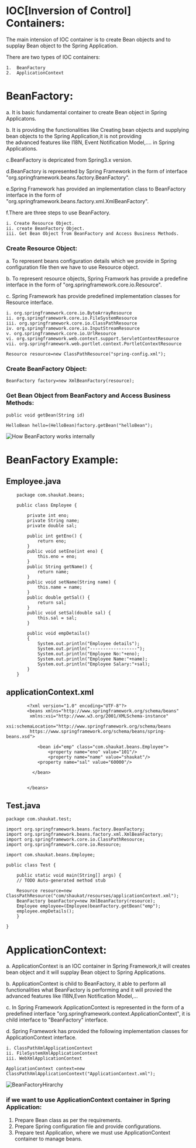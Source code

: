 # IOC[Inversion of Control] Containers:  

The main intension of IOC container is to create Bean objects and to supplay Bean object to the Spring Application.  

There are two types of IOC containers:  

    1.  BeanFactory  
    2.  ApplicationContext  
    
# BeanFactory:  
    
a. It is basic fundamental container to create Bean object in Spring Applicatons.  

b. It is providing the functionalities like Creating bean objects and supplying bean objects to the Spring Application,it is not providing  
the advanced features like I18N, Event Notification Model,.... in Spring Applications.

c.BeanFactory is depricated from Spring3.x version.  

d.BeanFactory is represented by Spring Framework in the form of interface "org.springframework.beans.factory.BeanFactory".  

e.Spring Framework has provided an implementation class to BeanFactory interface in the form of "org.springframework.beans.factory.xml.XmlBeanFactory".  

f.There are three steps to use BeanFactory.  

    i. Create Resource Object.  
    ii. create BeanFactory Object.  
    iii. Get Bean Object from BeanFactory and Access Business Methods.  

### Create Resource Object:  

a. To represent beans configuration details which we provide in Spring configuration file then we have to use Resource object.  

b. To represent resource objects, Spring Framwork has provide a predefine interface in the form of "org.springframework.core.io.Resource".  

c. Spring Framework has provide predefined implementation classes for Resource interface.  

    i. org.springframework.core.io.ByteArrayResource    
    ii. org.springframework.core.io.FileSystemResource    
    iii. org.springframework.core.io.ClassPathResource   
    iv. org.springframework.core.io.InputStreamResource  
    v. org.springframework.core.io.UrlResource  
    vi. org.springframework.web.context.support.ServletContextResource  
    vii. org.springframework.web.portlet.context.PortletContextResource  

    Resource resource=new ClassPathResource("spring-config.xml");  

### Create BeanFactory Object:

    BeanFactory factory=new XmlBeanFactory(resource);  

### Get Bean Object from BeanFactory and Access Business Methods:

    public void getBean(String id)  
  
    HelloBean hello=(HelloBean)factory.getBean("helloBean");  
    
![How BeanFactory works internally](https://github.com/shaukatmakandar786/Spring-notes-images/blob/main/BeanFactory01.png)    

# BeanFactory Example:

## Employee.java

        package com.shaukat.beans;  

        public class Employee {  

	        private int eno;  
	        private String name;  
	        private double sal;  
	
	        public int getEno() {  
		        return eno;  
	        }  
	        public void setEno(int eno) {  
		        this.eno = eno;  
	        }  
	        public String getName() {  
		        return name;  
	        }  
	        public void setName(String name) {  
		        this.name = name;  
	        }  
	        public double getSal() {  
		        return sal;  
	        }  
	        public void setSal(double sal) {  
		        this.sal = sal;  
	        }  
	
	        public void empDetails()  
	        {  
		        System.out.println("Employee details");  
		        System.out.println("------------------");  
		        System.out.println("Employee No:"+eno);  
		        System.out.println("Employee Name:"+name);  
		        System.out.println("Employee Salary:"+sal);  
	        }  
        }  
        
## applicationContext.xml

            <?xml version="1.0" encoding="UTF-8"?>  
            <beans xmlns="http://www.springframework.org/schema/beans"
             xmlns:xsi="http://www.w3.org/2001/XMLSchema-instance"
             xsi:schemaLocation="http://www.springframework.org/schema/beans
             https://www.springframework.org/schema/beans/spring-beans.xsd">

                <bean id="emp" class="com.shaukat.beans.Employee">  
                    <property name="eno" value="101"/>  
                    <property name="name" value="shaukat"/>  
                <property name="sal" value="60000"/>  
       
              </bean>  


            </beans>  

## Test.java  

	package com.shaukat.test;  

	import org.springframework.beans.factory.BeanFactory;  
	import org.springframework.beans.factory.xml.XmlBeanFactory;  
	import org.springframework.core.io.ClassPathResource;  
	import org.springframework.core.io.Resource;  

	import com.shaukat.beans.Employee;  

	public class Test {  

		public static void main(String[] args) {  
		// TODO Auto-generated method stub  
		
		Resource resource=new ClassPathResource("com/shaukat/resourses/applicationContext.xml");  
		BeanFactory beanFactory=new XmlBeanFactory(resource);  
		Employee employee=(Employee)beanFactory.getBean("emp");  
		employee.empDetails();  
		}  

	}  

    
 # ApplicationContext:  
 
 a. ApplicationContext is an IOC container in Spring Framework,it will creates bean object and it will supplay Bean object to Spring Applications.  
 
 b. ApplicationContext is child to BeanFactory, it able to perform all functionalities what BeanFactory is performing and it will provied the advanced features like I18N,Even Notification Model,...  
 
 c. In Spring Framework ApplicationContext is represented in the form of a predefined interface "org.springframework.context.ApplicationContext", it is child interface to "BeanFactory" interface.  
 
 d. Spring Framework has provided the following implementation classes for ApplicationContext interface.
 
    i. ClassPathXmlApplicationContext
    ii. FileSystemXmlApplicationContext  
    iii. WebXmlApplicationContext  
    
    ApplicationContext context=new ClassPathXmlApplicationContext("ApplicationContext.xml");  
    
![BeanFactoryHirarchy](https://github.com/shaukatmakandar786/Spring-notes-images/blob/main/BeanFactoryHirarchy02.png)  

### if we want to use ApplicationContext container in Spring Application:

1. Prepare Bean class as per the requirements.  
2. Prepare Spring configuration file and provide configurations.  
3. Prepare test Application, where we must use ApplicationContext container to manage beans.  
